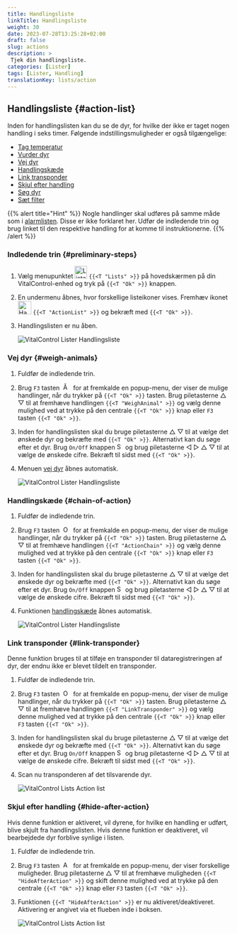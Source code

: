 ```yaml
---
title: Handlingsliste
linkTitle: Handlingsliste
weight: 30
date: 2023-07-28T13:25:28+02:00
draft: false
slug: actions
description: >
 Tjek din handlingsliste.
categories: [Lister]
tags: [Lister, Handling]
translationKey: lists/action
---
```

## Handlingsliste {#action-list}

Inden for handlingslisten kan du se de dyr, for hvilke der ikke er taget nogen handling i seks timer. Følgende indstillingsmuligheder er også tilgængelige:

- [Tag temperatur](../alarm/#take-temperature)
- [Vurder dyr](../alarm/#rate-animal)
- [Vej dyr](#weigh-animals)
- [Handlingskæde](#chain-of-action)
- [Link transponder](#link-transponder)
- [Skjul efter handling](#hide-after-action)
- [Søg dyr](../alarm/#search-animal)
- [Sæt filter](../alarm/#set-filter)

{{% alert title="Hint" %}}
Nogle handlinger skal udføres på samme måde som i [alarmlisten](../alarm). Disse er ikke forklaret her. Udfør de indledende trin og brug linket til den respektive handling for at komme til instruktionerne.
{{% /alert %}}

### Indledende trin {#preliminary-steps}

1. Vælg menupunktet <img src="/icons/main/lists.svg" width="28" align="bottom" alt="Lister" />  `{{<T "Lists" >}}` på hovedskærmen på din VitalControl-enhed og tryk på `{{<T "Ok" >}}` knappen.

2. En undermenu åbnes, hvor forskellige listeikoner vises. Fremhæv ikonet <img src="/icons/lists/actionlist.svg" width="30" align="bottom" alt="Handlingsliste" /> `{{<T "ActionList" >}}` og bekræft med `{{<T "Ok" >}}`.

3. Handlingslisten er nu åben.

   ![VitalControl Lister Handlingsliste](../images/firststeps3.png "Indledende trin")

### Vej dyr {#weigh-animals}

1. Fuldfør de indledende trin.

2. Brug `F3` tasten &nbsp;<img src="/icons/footer/open-popup.svg" width="15" align="bottom" alt="Åbn popup" />&nbsp; for at fremkalde en popup-menu, der viser de mulige handlinger, når du trykker på `{{<T "Ok" >}}` tasten. Brug piletasterne △ ▽ til at fremhæve handlingen `{{<T "WeighAnimal" >}}` og vælg denne mulighed ved at trykke på den centrale `{{<T "Ok" >}}` knap eller `F3` tasten `{{<T "Ok" >}}`.


3. Inden for handlingslisten skal du bruge piletasterne △ ▽ til at vælge det ønskede dyr og bekræfte med `{{<T "Ok" >}}`. Alternativt kan du søge efter et dyr. Brug `On/Off` knappen <img src="/icons/footer/search.svg" width="15" align="bottom" alt="Search" /> og brug piletasterne ◁ ▷ △ ▽ til at vælge de ønskede cifre. Bekræft til sidst med `{{<T "Ok" >}}`.

4. Menuen [vej dyr](../../actions/record-weight/) åbnes automatisk.

   ![VitalControl Lister Handlingsliste](../images/weightanimals.png "Vej dyr")

### Handlingskæde {#chain-of-action}

1. Fuldfør de indledende trin.

2. Brug `F3` tasten &nbsp;<img src="/icons/footer/open-popup.svg" width="15" align="bottom" alt="Open popup" />&nbsp; for at fremkalde en popup-menu, der viser de mulige handlinger, når du trykker på `{{<T "Ok" >}}` tasten. Brug piletasterne △ ▽ til at fremhæve handlingen `{{<T "ActionChain" >}}` og vælg denne mulighed ved at trykke på den centrale `{{<T "Ok" >}}` knap eller `F3` tasten `{{<T "Ok" >}}`.

3. Inden for handlingslisten skal du bruge piletasterne △ ▽ til at vælge det ønskede dyr og bekræfte med `{{<T "Ok" >}}`. Alternativt kan du søge efter et dyr. Brug `On/Off` knappen <img src="/icons/footer/search.svg" width="15" align="bottom" alt="Search" /> og brug piletasterne ◁ ▷ △ ▽ til at vælge de ønskede cifre. Bekræft til sidst med `{{<T "Ok" >}}`.

4. Funktionen [handlingskæde](../../chain-of-actions) åbnes automatisk.

   ![VitalControl Lister Handlingsliste](../images/chainofaction.png "Handlingskæde")

### Link transponder {#link-transponder}

Denne funktion bruges til at tilføje en transponder til dataregistreringen af dyr, der endnu ikke er blevet tildelt en transponder.

1. Fuldfør de indledende trin.

2. Brug `F3` tasten &nbsp;<img src="/icons/footer/open-popup.svg" width="15" align="bottom" alt="Open popup" />&nbsp; for at fremkalde en popup-menu, der viser de mulige handlinger, når du trykker på `{{<T "Ok" >}}` tasten. Brug piletasterne △ ▽ til at fremhæve handlingen `{{<T "LinkTransponder" >}}` og vælg denne mulighed ved at trykke på den centrale `{{<T "Ok" >}}` knap eller `F3` tasten `{{<T "Ok" >}}`.


3. Inden for handlingslisten skal du bruge piletasterne △ ▽ til at vælge det ønskede dyr og bekræfte med `{{<T "Ok" >}}`. Alternativt kan du søge efter et dyr. Brug `On/Off` knappen <img src="/icons/footer/search.svg" width="15" align="bottom" alt="Search" /> og brug piletasterne ◁ ▷ △ ▽ til at vælge de ønskede cifre. Bekræft til sidst med `{{<T "Ok" >}}`.

4. Scan nu transponderen af det tilsvarende dyr.

   ![VitalControl Lists Action list](../images/linktransponder.png "Link transponder")

### Skjul efter handling {#hide-after-action}

Hvis denne funktion er aktiveret, vil dyrene, for hvilke en handling er udført, blive skjult fra handlingslisten. Hvis denne funktion er deaktiveret, vil bearbejdede dyr forblive synlige i listen.

1. Fuldfør de indledende trin.

2. Brug `F3` tasten &nbsp;<img src="/icons/footer/open-popup.svg" width="15" align="bottom" alt="Actions" />&nbsp; for at fremkalde en popup-menu, der viser forskellige muligheder. Brug piletasterne △ ▽ til at fremhæve muligheden `{{<T "HideAfterAction" >}}` og skift denne mulighed ved at trykke på den centrale `{{<T "Ok" >}}` knap eller `F3` tasten `{{<T "Ok" >}}`.

3. Funktionen `{{<T "HideAfterAction" >}}` er nu aktiveret/deaktiveret. Aktivering er angivet via et flueben inde i boksen.

   ![VitalControl Lists Action list](../images/hideafteraction.png "Hide after action")
